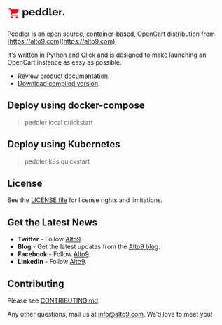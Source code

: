# [![peddler](https://raw.githubusercontent.com/alto9/peddler/master/assets/images/peddler_logo_light.png)](https://alto9.com)

Peddler is an open source, container-based, OpenCart distribution from [https://alto9.com](https://alto9.com).

It's written in Python and Click and is designed to make launching an OpenCart instance as easy as possible.

- [Review product documentation](http://www.alto9.com/peddler/docs).
- [Download compiled version](https://www.alto9.com/peddler/download).

## Deploy using docker-compose
> peddler local quickstart


## Deploy using Kubernetes
> peddler k8s quickstart

## License

See the [LICENSE file](LICENSE.txt) for license rights and limitations.

## Get the Latest News

- **Twitter** - Follow [Alto9](https://twitter.com/alto9).
- **Blog** - Get the latest updates from the [Alto9 blog](https://alto9.com/blog/).
- **Facebook** - Follow [Alto9](https://www.facebook.com/Alto9).
- **LinkedIn** - Follow [Alto9](https://www.linkedin.com/company/alto9/).

## Contributing
Please see [CONTRIBUTING.md](./CONTRIBUTING.md).

Any other questions, mail us at info@alto9.com. We’d love to meet you!